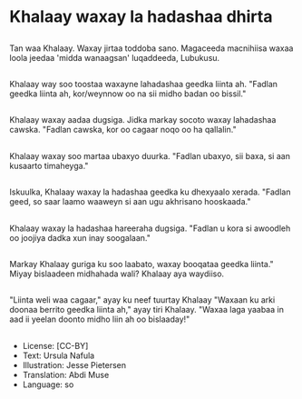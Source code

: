 # Khalaay waxay la hadashaa dhirta

##
Tan waa Khalaay. Waxay jirtaa toddoba sano. Magaceeda macnihiisa waxaa loola jeedaa 'midda wanaagsan' luqaddeeda, Lubukusu.

##
Khalaay way soo toostaa waxayne lahadashaa geedka liinta ah. "Fadlan geedka liinta ah, kor/weynnow oo na sii midho badan oo bissil."

##
Khalaay waxay aadaa dugsiga. Jidka markay socoto waxay lahadashaa cawska. "Fadlan cawska, kor oo cagaar noqo oo ha qallalin."

##
Khalaay waxay soo martaa ubaxyo duurka. "Fadlan ubaxyo, sii baxa, si aan kusaarto timaheyga."

##
Iskuulka, Khalaay waxay la hadashaa geedka ku dhexyaalo xerada. "Fadlan geed, so saar laamo waaweyn si aan ugu akhrisano hooskaada."

##
Khalaay waxay la hadashaa hareeraha dugsiga. "Fadlan u kora si awoodleh oo joojiya dadka xun inay soogalaan."

##
Markay Khalaay guriga ku soo laabato, waxay booqataa geedka liinta." Miyay bislaadeen midhahada wali? Khalaay aya waydiiso.

##
"Liinta weli waa cagaar," ayay ku neef tuurtay Khalaay "Waxaan ku arki doonaa berrito geedka liinta ah," ayay tiri Khalaay. "Waxaa laga yaabaa in aad ii yeelan doonto midho liin ah oo bislaaday!"

##
* License: [CC-BY]
* Text: Ursula Nafula
* Illustration: Jesse Pietersen
* Translation: Abdi Muse
* Language: so
